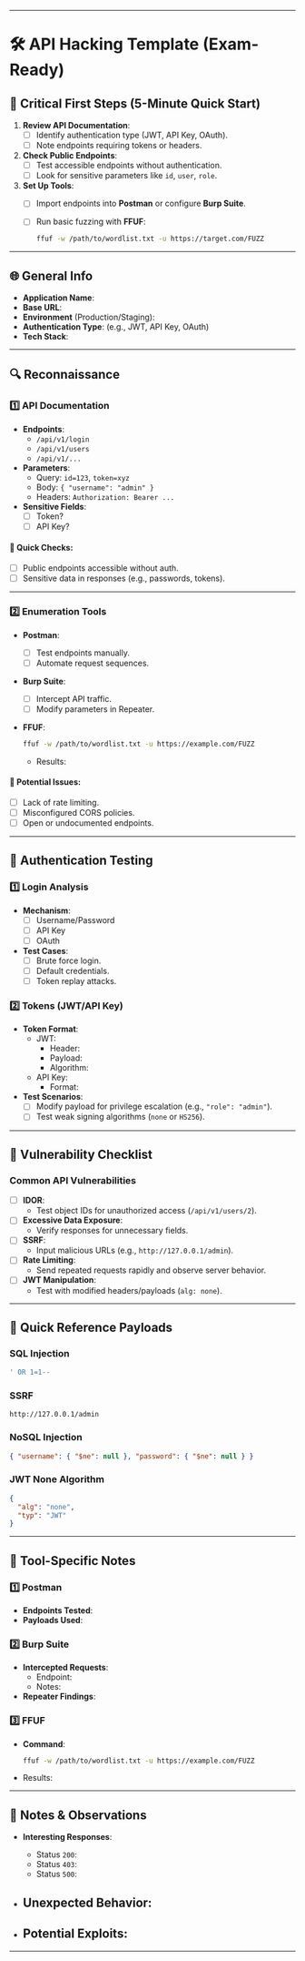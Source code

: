 

---

# 🛠️ API Hacking Template (Exam-Ready)

## 🏁 **Critical First Steps** (5-Minute Quick Start)

1. **Review API Documentation**:
    - [ ]  Identify authentication type (JWT, API Key, OAuth).
    - [ ]  Note endpoints requiring tokens or headers.
2. **Check Public Endpoints**:
    - [ ]  Test accessible endpoints without authentication.
    - [ ]  Look for sensitive parameters like `id`, `user`, `role`.
3. **Set Up Tools**:
    - [ ]  Import endpoints into **Postman** or configure **Burp Suite**.
    - [ ]  Run basic fuzzing with **FFUF**:
        
        ```bash
        ffuf -w /path/to/wordlist.txt -u https://target.com/FUZZ
        ```
        

---

## 🌐 General Info

- **Application Name**:
- **Base URL**:
- **Environment** (Production/Staging):
- **Authentication Type**: (e.g., JWT, API Key, OAuth)
- **Tech Stack**:

---

## 🔍 Reconnaissance

### 1️⃣ API Documentation

- **Endpoints**:
    - `/api/v1/login`
    - `/api/v1/users`
    - `/api/v1/...`
- **Parameters**:
    - Query: `id=123`, `token=xyz`
    - Body: `{ "username": "admin" }`
    - Headers: `Authorization: Bearer ...`
- **Sensitive Fields**:
    - [ ]  Token?
    - [ ]  API Key?

#### 🚩 Quick Checks:

- [ ]  Public endpoints accessible without auth.
- [ ]  Sensitive data in responses (e.g., passwords, tokens).

---

### 2️⃣ Enumeration Tools

- **Postman**:
    - [ ]  Test endpoints manually.
    - [ ]  Automate request sequences.
- **Burp Suite**:
    - [ ]  Intercept API traffic.
    - [ ]  Modify parameters in Repeater.
- **FFUF**:
    
    ```bash
    ffuf -w /path/to/wordlist.txt -u https://example.com/FUZZ
    ```
    
    - Results:

#### 🚩 Potential Issues:

- [ ]  Lack of rate limiting.
- [ ]  Misconfigured CORS policies.
- [ ]  Open or undocumented endpoints.

---

## 🔑 Authentication Testing

### 1️⃣ Login Analysis

- **Mechanism**:
    - [ ]  Username/Password
    - [ ]  API Key
    - [ ]  OAuth
- **Test Cases**:
    - [ ]  Brute force login.
    - [ ]  Default credentials.
    - [ ]  Token replay attacks.

### 2️⃣ Tokens (JWT/API Key)

- **Token Format**:
    - JWT:
        - Header:
        - Payload:
        - Algorithm:
    - API Key:
        - Format:
- **Test Scenarios**:
    - [ ]  Modify payload for privilege escalation (e.g., `"role": "admin"`).
    - [ ]  Test weak signing algorithms (`none` or `HS256`).

---

## 📄 Vulnerability Checklist

### Common API Vulnerabilities

- [ ]  **IDOR**:
    - Test object IDs for unauthorized access (`/api/v1/users/2`).
- [ ]  **Excessive Data Exposure**:
    - Verify responses for unnecessary fields.
- [ ]  **SSRF**:
    - Input malicious URLs (e.g., `http://127.0.0.1/admin`).
- [ ]  **Rate Limiting**:
    - Send repeated requests rapidly and observe server behavior.
- [ ]  **JWT Manipulation**:
    - Test with modified headers/payloads (`alg: none`).

---

## 🚦 Quick Reference Payloads

### SQL Injection

```sql
' OR 1=1--
```

### SSRF

```http
http://127.0.0.1/admin
```

### NoSQL Injection

```json
{ "username": { "$ne": null }, "password": { "$ne": null } }
```

### JWT None Algorithm

```json
{
  "alg": "none",
  "typ": "JWT"
}
```

---

## 🔧 Tool-Specific Notes

### 1️⃣ Postman

- **Endpoints Tested**:
- **Payloads Used**:

### 2️⃣ Burp Suite

- **Intercepted Requests**:
    - Endpoint:
    - Notes:
- **Repeater Findings**:

### 3️⃣ FFUF

- **Command**:
    
    ```bash
    ffuf -w /path/to/wordlist.txt -u https://example.com/FUZZ
    ```
    
- Results:

---

## 📝 Notes & Observations

- **Interesting Responses**:
    - Status `200`:
    - Status `403`:
    - Status `500`:
- ## **Unexpected Behavior**:
    
- ## **Potential Exploits**:
    

---
